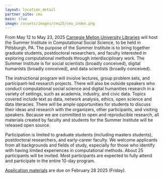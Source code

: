 ```yaml
---
layout: location_detail
partner_site: cmu
main: true
image: /assets/images/cmu25/cmu_index.png
---
```


[//]: # (ORGANIZERS: Update the info to match your location. Add a site image to /assets/images/ and update the placeholder URL above to match it. See _data/2025/CMU for yml files that control the header content, location info on general sites page, people lists, and sidebar.)

From May 12 to May 23, 2025 [Carnegie Mellon University Libraries](https://www.library.cmu.edu/) will host the Summer Institute in Computational Social Science, to be held in Pittsburgh, PA. The purpose of the Summer Institute is to bring together graduate students, postdoctoral researchers, and faculty interested in exploring computational methods through interdisciplinary work. The Summer Institute is for social scientists (broadly conceived), digital humanists (broadly conceived), and data scientists (broadly conceived).

The instructional program will involve lectures, group problem sets, and participant-led research projects. There will also be outside speakers who conduct computational social science and digital humanities research in a variety of settings, such as academia, industry, and civic data. Topics covered include text as data, network analysis, ethics, open science and data literacies. There will be ample opportunities for students to discuss their ideas and research with the organizers, other participants, and visiting speakers. Because we are committed to open and reproducible research, all materials created by faculty and students for the Summer Institute will be released open source.

Participation is limited to graduate students (including masters students), postdoctoral researchers, and early-career faculty. We welcome applicants from all backgrounds and fields of study, especially for those who identify with having limited experiences in computational methods. About 25 participants will be invited. Most participants are expected to fully attend and participate in the entire 10-day program. 

[Application materials](/2025/cmu/apply) are due on February 28 2025 (Friday).

[//]: # (ORGANIZERS: feel free to add a link to your application materials or your SICSS apply page above.)
